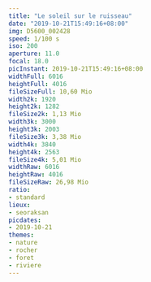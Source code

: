 ```yaml
---
title: "Le soleil sur le ruisseau"
date: "2019-10-21T15:49:16+08:00"
img: D5600_002428
speed: 1/100 s
iso: 200
aperture: 11.0
focal: 18.0
picInstant: 2019-10-21T15:49:16+08:00
widthFull: 6016
heightFull: 4016
fileSizeFull: 10,60 Mio
width2k: 1920
height2k: 1282
fileSize2k: 1,13 Mio
width3k: 3000
height3k: 2003
fileSize3k: 3,38 Mio
width4k: 3840
height4k: 2563
fileSize4k: 5,01 Mio
widthRaw: 6016
heightRaw: 4016
fileSizeRaw: 26,98 Mio
ratio:
- standard
lieux:
- seoraksan
picdates:
- 2019-10-21
themes:
- nature
- rocher
- foret
- riviere
---
```


